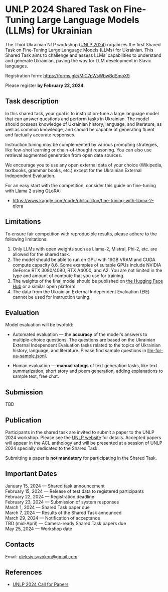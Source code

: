 # UNLP 2024 Shared Task on Fine-Tuning Large Language Models (LLMs) for Ukrainian

The Third Ukrainian NLP workshop ([UNLP 2024](https://unlp.org.ua/)) organizes the first Shared Task on Fine-Tuning Large Language Models (LLMs) for Ukrainian. This Shared Task aims to challenge and assess LLMs’ capabilities to understand and generate Ukrainian, paving the way for LLM development in Slavic languages.

Registration form: https://forms.gle/MiC7pWsWbwBdSmoX9

Please register **by February 22, 2024**.

## Task description

In this shared task, your goal is to instruction-tune a large language model that can answer questions and perform tasks in Ukrainian. The model should possess knowledge of Ukrainian history, language, and literature, as well as common knowledge, and should be capable of generating fluent and factually accurate responses.

Instruction tuning may be complemented by various prompting strategies, like few-shot learning or chain-of-thought reasoning. You can also use retrieval augmented generation from open data sources.

We encourage you to use any open external data of your choice (Wikipedia, textbooks, grammar books, etc.) except for the Ukrainian External Independent Evaluation.

For an easy start with the competition, consider this guide on fine-tuning with Llama 2 using QLoRA:
* https://www.kaggle.com/code/philculliton/fine-tuning-with-llama-2-qlora

## Limitations

To ensure fair competition with reproducible results, please adhere to the following limitations:

1. Only LLMs with open weights such as Llama-2, Mistral, Phi-2, etc. are allowed for the shared task.
2. The model should be able to run on GPU with 16GB VRAM and CUDA compute capacity 8.6. Some examples of suitable GPUs include NVIDIA GeForce RTX 3080/4090, RTX A4000, and A2. You are not limited in the type and amount of compute that you use for training.
3. The weights of the final model should be published on [the Hugging Face Hub](https://huggingface.co/) or a similar open platform.
4. The data from the Ukrainian External Independent Evaluation (EIE) cannot be used for instruction tuning.

## Evaluation

Model evaluation will be twofold:

* Automated evaluation — the **accuracy** of the model's answers to multiple-choice questions. The questions are based on the Ukrainian External Independent Evaluation tasks related to the topics of Ukrainian history, language, and literature. Please find sample questions in [llm-for-ua-sample.jsonl](data/llm-for-ua-sample.jsonl).

* Human evaluation — **manual ratings** of text generation tasks, like text summarization, short story and poem generation, adding explanations to sample text, free chat.

## Submission

TBD

## Publication

Participants in the shared task are invited to submit a paper to the UNLP 2024 workshop. Please see the [UNLP website](https://unlp.org.ua/) for details. Accepted papers will appear in the ACL anthology and will be presented at a session of UNLP 2024 specially dedicated to the Shared Task.

Submitting a paper is **not mandatory** for participating in the Shared Task.

## Important Dates

January 15, 2024 — Shared task announcement  
February 15, 2024 — Release of test data to registered participants  
February 22, 2024 — Registration deadline  
February 23, 2024 — Submission of system responses  
March 1, 2024 — Shared Task paper due  
March 7, 2024 — Results of the Shared Task announced  
March 29, 2024 — Notification of acceptance  
TBD (mid-April) — Camera-ready Shared Task papers due  
May 25, 2024 — Workshop date

## Contacts

Email: oleksiy.syvokon@gmail.com

## References

* [UNLP 2024 Call for Papers](https://unlp.org.ua/call-for-papers/)
